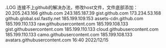 .LOG
连接不上github的解决办法，修改host文件，文件底部添加：
20.205.243.166 github.com
243.185.187.39 gist.github.com
173.234.53.168 github.global.ssl.fastly.net
185.199.109.153 assets-cdn.github.com
185.199.110.133 raw.githubusercontent.com
185.199.108.133 gist.githubusercontent.com
185.199.110.133 cloud.githubusercontent.com
185.199.110.133 camo.githubusercontent.com
185.199.108.133 avatars.githubusercontent.com
16:40 2022/12/15
